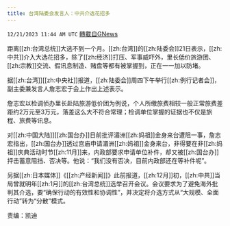 ```yaml
---
title: 台湾陆委会发言人：中共介选花招多
---
```

`12/21/2023 11:44 AM UTC` [轉載自GNews](https://gnews.org/articles/2137906)

距离[[zh:台湾总统]]大选不到一个月。[[zh:台湾]]的[[zh:陆委会]]21日表示，[[zh:中共]]介入大选花招多，除了[[zh:经济]]打压、军事威吓外，里长低价旅游团、[[zh:宗教]]交流、假讯息制造、赌盘等都有被掌握到，正在一一加以防堵。

据[[zh:台湾]][[zh:中央社]]报道，[[zh:陆委会]]周四下午举行[[zh:例行记者会]]，副主委兼发言人詹志宏于会上作出上述表示。

詹志宏以检调侦办里长赴陆旅游低价团为例说，个人所缴旅费相较一般正常旅费差距约2万元至3万元，落差这么大不符合常理；检调单位掌握的证据也不仅是旅程、旅费等讯息。

对[[zh:中国大陆]][[zh:国台办]]日前批评湄洲[[zh:妈祖]]金身来台遭阻一事，詹志宏指出，[[zh:国台办]]透过宫庙申请湄洲[[zh:妈祖]]金身来台，非得要在非[[zh:妈祖]]庆典活动时节[[zh:11月]]来，内政部要求申请单位补件，却又被[[zh:国台办]]抨击蓄意阻挡、否决等。他说：“我们没有否决，目前内政部还在等补件呢”。

另据[[zh:日本媒体]]《[[zh:产经新闻]]》此前报道，[[zh:12月]]初，[[zh:中共]]当局曾就明年[[zh:1月]]的[[zh:台湾总统]]选举召开会议。会议要求为了避免海外批判其介选，要“确保行动的有效性和协调性”，并决定将介选方式从“大规模、全面行动”转为“分散”模式。

责编：凯迪
